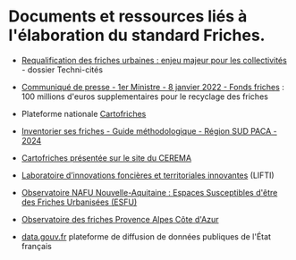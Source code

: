 # Documents et ressources liés à l'élaboration du standard Friches.

- [Requalification des friches urbaines : enjeu majeur pour les collectivités](https://www.lagazettedescommunes.com/dossiers/requalification-des-friches-urbaines-enjeu-majeur-pour-les-collectivites/) - dossier Techni-cités

- [Communiqué de presse - 1er Ministre - 8 janvier 2022 - Fonds friches](https://github.com/cnigfr/Friches/blob/main/documentation/Communique_de_presse_de_m__jean_castex_premier_ministre___100_millions_deuros_supplementaires_pour_le_recyclage_des_friches___08_01_2022_0.pdf) : 100 millions d'euros supplementaires pour le recyclage des friches

- Plateforme nationale [Cartofriches](https://cartofriches.cerema.fr/cartofriches/)

- [Inventorier ses friches - Guide méthodologique - Région SUD PACA - 2024](https://github.com/cnigfr/schema-friches/blob/main/documentation/241119_Inventorier%20ses%20friches%20-%20Guide%20m%C3%A9thodologique%20-%20R%C3%A9gion%20SUD%20PACA.pdf)

- [Cartofriches présentée sur le site du CEREMA](https://www.cerema.fr/fr/mots-cles/cartofriches)

- [Laboratoire d’innovations foncières et territoriales innovantes](https://lifti.org/) (LIFTI)

- [Observatoire NAFU Nouvelle-Aquitaine : Espaces Susceptibles d'être des Friches Urbanisées (ESFU)](https://github.com/cnigfr/Friches/tree/main/documentation/Observatoire%20NAFU%20Nouvelle-Aquitaine)

- [Observatoire des friches Provence Alpes Côte d'Azur](https://connaissance-territoire.maregionsud.fr/la-plateforme/les-projets/observatoire-des-friches#c13157)

- [data.gouv.fr](https://www.data.gouv.fr/fr/) plateforme de diffusion de données publiques de l'État français
